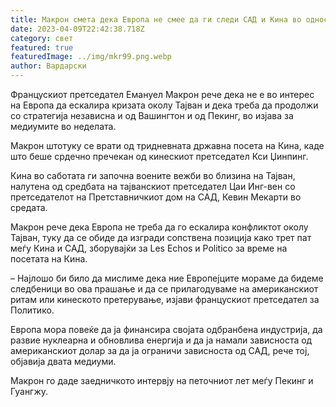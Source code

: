 ```yaml
---
title: Макрон смета дека Европа не смее да ги следи САД и Кина во однос на Тајван
date: 2023-04-09T22:42:38.718Z
category: свет
featured: true
featuredImage: ../img/mkr99.png.webp
author: Вардарски
---
```


Францускиот претседател Емануел Макрон рече дека не е во интерес на Европа да ескалира кризата околу Тајван и дека треба да продолжи со стратегија независна и од Вашингтон и од Пекинг, во изјава за медиумите во неделата.

Макрон штотуку се врати од тридневната државна посета на Кина, каде што беше срдечно пречекан од кинескиот претседател Кси Џинпинг.

Кина во саботата ги започна воените вежби во близина на Тајван, налутена од средбата на тајванскиот претседател Цаи Инг-вен со претседателот на Претставничкиот дом на САД, Кевин Мекарти во средата.

Макрон рече дека Европа не треба да го ескалира конфликтот околу Тајван, туку да се обиде да изгради сопствена позиција како трет пат меѓу Кина и САД, зборувајќи за Les Echos и Politico за време на посетата на Кина.

– Најлошо би било да мислиме дека ние Европејците мораме да бидеме следбеници во ова прашање и да се прилагодуваме на американскиот ритам или кинеското претерување, изјави францускиот претседател за Политико.

Европа мора повеќе да ја финансира својата одбранбена индустрија, да развие нуклеарна и обновлива енергија и да ја намали зависноста од американскиот долар за да ја ограничи зависноста од САД, рече тој, објавија двата медиуми.

Макрон го даде заедничкото интервју на петочниот лет меѓу Пекинг и Гуангжу.
